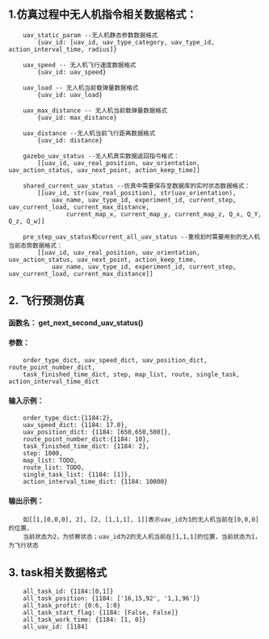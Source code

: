 
## 1.仿真过程中无人机指令相关数据格式：
	
        uav_static_param --无人机静态参数数据格式
            {uav_id: [uav_id, uav_type_category, uav_type_id, action_interval_time, radius]}
        
        uav_speed -- 无人机飞行速度数据格式
            {uav_id: uav_speed}
        
        uav_load -- 无人机当前载弹量数据格式
            {uav_id: uav_load}
            
        uav_max_distance -- 无人机当前载弹量数据格式
            {uav_id: max_distance}
            
        uav_distance --无人机当前飞行距离数据格式
            {uav_id: distance}
    
        gazebo_uav_status --无人机真实数据返回指令格式：
            [[uav_id, uav_real_position, uav_orientation, uav_action_status, uav_next_point, action_keep_time]]
            
        shared_current_uav_status --仿真中需要保存至数据库的实时状态数据格式：
            [[uav_id, str(uav_real_position), str(uav_orientation), 
                uav_name, uav_type_id, experiment_id, current_step, uav_current_load, current_max_distance,
                    current_map_x, current_map_y, current_map_z, Q_x, Q_Y, Q_z, Q_w]]
                    
        pre_step_uav_status和current_all_uav_status --重规划时需要用到的无人机当前态势数据格式：
            [[uav_id, uav_real_position, uav_orientation, uav_action_status, uav_next_point, action_keep_time, 
                uav_name, uav_type_id, experiment_id, current_step, uav_current_load, current_max_distance]]

## 2. 飞行预测仿真
#### 函数名： get_next_second_uav_status()
#### 参数： 
        order_type_dict, uav_speed_dict, uav_position_dict, route_point_number_dict,
        task_finished_time_dict, step, map_list, route, single_task, action_interval_time_dict

#### 输入示例：
        order_type_dict:{1184:2}, 
        uav_speed_dict: {1184: 17.0}, 
        uav_position_dict: {1184: [650,650,500]}, 
        route_point_number_dict:{1184: 10}, 
        task_finished_time_dict: {1184: 2}, 
        step: 1000, 
        map_list: TODO, 
        route_list: TODO, 
        single_task_list: {1184: [1]}, 
        action_interval_time_dict: {1184: 10000}
#### 输出示例：
        如[[1,[0,0,0], 2], [2, [1,1,1], 1]]表示uav_id为1的无人机当前在[0,0,0]的位置，
        当前状态为2，为侦察状态；uav_id为2的无人机当前在[1,1,1]的位置，当前状态为1，为飞行状态

## 3. task相关数据格式
        all_task_id: {1184:[0,1]}
        all_task_position: {1184: ['16,15,92', '1,1,96']}
        all_task_profit: {0:6, 1:0}
        all_task_start_flag: {1184: [False, False]}
        all_task_work_time: {1184: [1, 0]}
        all_uav_id: [1184]
